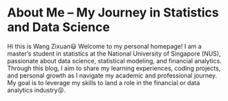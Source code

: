 # **About Me – My Journey in Statistics and Data Science**

Hi this is Wang Zixuan😃 Welcome to my personal homepage! I am a master’s student in statistics at the National University of Singapore (NUS), passionate about data science, statistical modeling, and financial analytics. Through this blog, I aim to share my learning experiences, coding projects, and personal growth as I navigate my academic and professional journey. My goal is to leverage my skills to land a role in the financial or data analytics industry😜.
